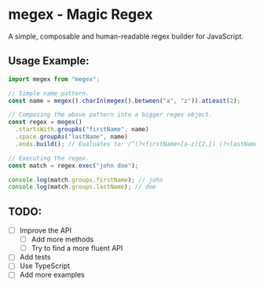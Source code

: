 # megex - Magic Regex

A simple, composable and human-readable regex builder for JavaScript.

## Usage Example:

```js
import megex from "megex";

// Simple name pattern.
const name = megex().charIn(megex().between("a", "z")).atLeast(2);

// Composing the above pattern into a bigger regex object.
const regex = megex()
  .startsWith.groupAs("firstName", name)
  .space.groupAs("lastName", name)
  .ends.build(); // Evaluates to: /^(?<firstName>[a-z]{2,}) (?<lastName>[a-z]{2,})$/

// Executing the regex.
const match = regex.exec("john doe");

console.log(match.groups.firstName); // john
console.log(match.groups.lastName); // doe
```

## TODO:

- [ ] Improve the API
  - [ ] Add more methods
  - [ ] Try to find a more fluent API
- [ ] Add tests
- [ ] Use TypeScript
- [ ] Add more examples
